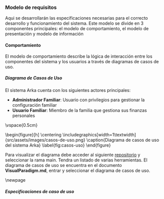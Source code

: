 ### Modelo de requisitos

Aqui se desarrollarán las especificaciones necesarias para el correcto desarrollo y funcionamiento del sistema. Este modelo se divide en 3 componentes principales: el modelo de comportamiento, el modelo de presentación y modelo de información

#### Comportamiento

El modelo de comportamiento describe la lógica de interacción entre los componentes del sistema y los usuarios a través de diagramas de casos de uso.

##### Diagrama de Casos de Uso

El sistema Arka cuenta con los siguientes actores principales:

- **Administrador Familiar**: Usuario con privilegios para gestionar la configuración familiar
- **Usuario Familiar**: Miembro de la familia que gestiona sus finanzas personales

\vspace{0.5cm}

\begin{figure}[h]
\centering
\includegraphics[width=1\textwidth]{src/assets/images/casos-de-uso.png}
\caption{Diagrama de casos de uso del sistema Arka}
\label{fig:casos-uso}
\end{figure}

Para visualizar el diagrama debe acceder al siguiente [repositorio](https://github.com/bugbusters0/herramientas/tree/main) y seleccionar la rama main. Tendra un listado de varias herramientas. El diagrama de casos de uso se encuentra en el documento **VisualParadigm.md**, entrar y seleccionar el diagrama de casos de uso.

\newpage

##### Especificaciones de caso de uso

